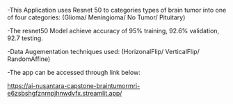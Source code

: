 -This Application uses Resnet 50 to categories types of brain tumor into one of four categories: (Glioma/ Meningioma/ No Tumor/ Pituitary)

-The resnet50 Model achieve accuracy of 95% training, 92.6% validation, 92.7 testing.

-Data Augementation techniques used: (HorizonalFlip/ VerticalFlip/ RandomAffine)


-The app can be accessed through link below:


https://ai-nusantara-capstone-braintumormri-e6zsbshgfznrnpjhnwdvfx.streamlit.app/
